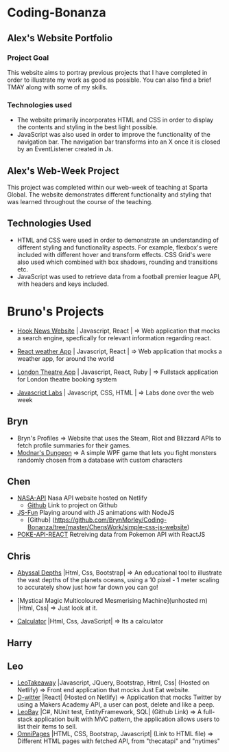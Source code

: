 # Coding-Bonanza

## Alex's Website Portfolio

### Project Goal 
This website aims to portray previous projects that I have completed in order to illustrate my work as good as possible. You can also find a brief TMAY along with some of my skills. 
### Technologies used
- The website primarily incorporates HTML and CSS in order to display the contents and styling in the best light possible.
- JavaScript was also used in order to improve the functionality of the navigation bar. The navigation bar transforms into an X once it is closed by an EventListener created in Js.

## Alex's Web-Week Project
This project was completed within our web-week of teaching at Sparta Global. The website demonstrates different functionality and styling that was learned throughout the course of the teaching. 

## Technologies Used
- HTML and CSS were used in order to demonstrate an understanding of different styling and functionality aspects. For example, flexbox's were included with different hover and transform effects. CSS Grid's were also used which combined with box shadows, rounding and transitions etc.
-  JavaScript was used to retrieve data from a football premier league API, with headers and keys included. 

# Bruno's Projects

- [Hook News Website](https://react-hook-news.netlify.app/) | Javascript, React | => Web application that mocks a search engine, specfically for relevant information regarding react.

- [React weather App](https://telltheweather.netlify.app/) | Javascript, React | => Web application that mocks a weather app, for around the world

- [London Theatre App](https://theatre-junkie.herokuapp.com/) | Javascript, React, Ruby | => Fullstack application for London theatre booking system

- [Javascript Labs](https://github.com/BrynMorley/Coding-Bonanza/tree/master/Bruno%20Files) | Javascript, CSS, HTML | => Labs done over the web week

## Bryn
- Bryn's Profiles => Website that uses the Steam, Riot and Blizzard APIs to fetch profile summaries for their games.
- [Modnar's Dungeon]("https://github.com/BrynMorley/WPF-EF_Project_-Modnar") => A simple WPF game that lets you fight monsters randomly chosen from a database with custom characters

## Chen
- [NASA-API](https://sparta-chen.netlify.app/) Nasa API website hosted on Netlify
    - [Github](https://github.com/BrynMorley/Coding-Bonanza/tree/master/ChensWork/nasa-api-website) Link to project on Github
- [JS-Fun](https://github.com/BrynMorley/Coding-Bonanza/tree/master/ChensWork/simple-css-js-website/index.html) Playing around with JS animations with NodeJS
    - [Github] (https://github.com/BrynMorley/Coding-Bonanza/tree/master/ChensWork/simple-css-js-website)
- [POKE-API-REACT](https://github.com/BrynMorley/Coding-Bonanza/tree/master/ChensWork/pokemon-api-react-website) Retreiving data from Pokemon API with ReactJS

## Chris

- [Abyssal Depths](https://cmjnorman.github.io/abyssal-depths/) |Html, Css, Bootstrap| => An educational tool to illustrate the vast depths of the planets oceans, using a 10 pixel - 1 meter scaling to accurately show just how far down you can go!

- [Mystical Magic Multicoloured Mesmerising Machine](unhosted rn) |Html, Css| => Just look at it.

- [Calculator](https://cmjnorman.github.io/calculator/) |Html, Css, JavaScript| => Its a calculator

## Harry

## Leo


- [LeoTakeaway](https://gracious-curran-55af5c.netlify.app/) |Javascript, JQuery, Bootstrap, Html, Css| (Hosted on Netlify) => Front end application that mocks Just Eat website.
- [D-witter](https://adoring-jennings-65c8c1.netlify.app/) |React| (Hosted on Netlify) => Application that mocks Twitter by using a Makers Academy API, a user can post, delete and like a peep.
- [LeoBay](https://github.com/LeoRoma/LeoBay) |C#, NUnit test, EntityFramework, SQL| (Github Link) => A full-stack application built with MVC pattern, the application allows users to list their items to sell.
- [OmniPages](./LeoFiles/OmniPages/Home.html) |HTML, CSS, Bootstrap, Javascript| (Link to HTML file) => Different HTML pages with fetched API, from "thecatapi" and "nytimes"

